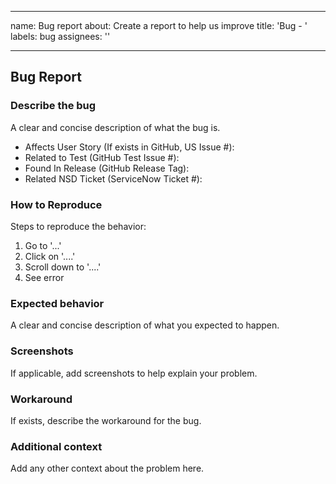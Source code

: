 
---
name: Bug report
about: Create a report to help us improve
title: 'Bug - '
labels: bug
assignees: ''

---

## Bug Report

### Describe the bug

A clear and concise description of what the bug is.

- Affects User Story (If exists in GitHub, US Issue #): 
- Related to Test (GitHub Test Issue #):
- Found In Release (GitHub Release Tag):
- Related NSD Ticket (ServiceNow Ticket #):


### How to Reproduce

Steps to reproduce the behavior:

1. Go to '...'
2. Click on '....'
3. Scroll down to '....'
4. See error

### Expected behavior

A clear and concise description of what you expected to happen.

### Screenshots

If applicable, add screenshots to help explain your problem.

### Workaround

If exists, describe the workaround for the bug.

### Additional context

Add any other context about the problem here.

